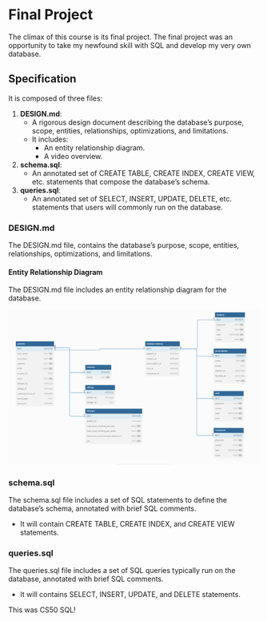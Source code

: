 # Final Project

The climax of this course is its final project. The final project was an opportunity to take my newfound skill with SQL and develop my very own database. 

## Specification
It is composed of three files:

1. **DESIGN.md**: 
    - A rigorous design document describing the database’s purpose, scope, entities, relationships, optimizations, and limitations. 
    - It includes:
        - An entity relationship diagram.
        - A video overview.
2. **schema.sql**: 
    - An annotated set of CREATE TABLE, CREATE INDEX, CREATE VIEW, etc. statements that compose the database’s schema.
3. **queries.sql**: 
    - An annotated set of SELECT, INSERT, UPDATE, DELETE, etc. statements that users will commonly run on the database.

### DESIGN.md
The DESIGN.md file, contains the database’s purpose, scope, entities, relationships, optimizations, and limitations. 

#### Entity Relationship Diagram
The DESIGN.md file includes an entity relationship diagram for the database. 

<div align="center">
  <img alt="ER diagram" src="cs50-sql-project.png" />
</div>

### schema.sql
The schema.sql file includes a set of SQL statements to define the database’s schema, annotated with brief SQL comments.

- It will contain CREATE TABLE, CREATE INDEX, and CREATE VIEW statements.

### queries.sql
The queries.sql file includes a set of SQL queries typically run on the database, annotated with brief SQL comments.

- It will contains SELECT, INSERT, UPDATE, and DELETE statements.

This was CS50 SQL!
